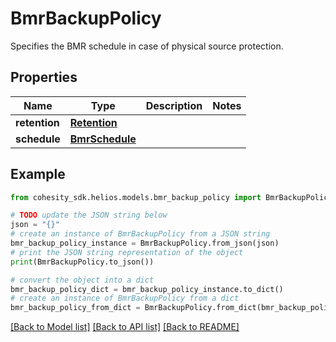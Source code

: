 # BmrBackupPolicy

Specifies the BMR schedule in case of physical source protection.

## Properties

Name | Type | Description | Notes
------------ | ------------- | ------------- | -------------
**retention** | [**Retention**](Retention.md) |  | 
**schedule** | [**BmrSchedule**](BmrSchedule.md) |  | 

## Example

```python
from cohesity_sdk.helios.models.bmr_backup_policy import BmrBackupPolicy

# TODO update the JSON string below
json = "{}"
# create an instance of BmrBackupPolicy from a JSON string
bmr_backup_policy_instance = BmrBackupPolicy.from_json(json)
# print the JSON string representation of the object
print(BmrBackupPolicy.to_json())

# convert the object into a dict
bmr_backup_policy_dict = bmr_backup_policy_instance.to_dict()
# create an instance of BmrBackupPolicy from a dict
bmr_backup_policy_from_dict = BmrBackupPolicy.from_dict(bmr_backup_policy_dict)
```
[[Back to Model list]](../README.md#documentation-for-models) [[Back to API list]](../README.md#documentation-for-api-endpoints) [[Back to README]](../README.md)


